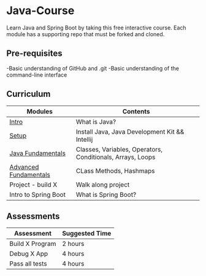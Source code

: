 # Java-Course

Learn Java and Spring Boot by taking this free interactive course. Each module has a supporting repo that must be forked and cloned.

## Pre-requisites

-Basic understanding of GitHub and .git
-Basic understanding of the command-line interface

## Curriculum

| Modules                                                | Contents                                                   |
| ------------------------------------------------------ | ---------------------------------------------------------- |
| [Intro](./01_intro/README.md)                          | What is Java?                                              |
| [Setup](./02_setup/README.md)                          | Install Java, Java Development Kit && Intellij             |
| [Java Fundamentals](./java-fundamentals/01_classes.md) | Classes, Variables, Operators, Conditionals, Arrays, Loops |
| [Advanced Fundamentals](./04_advanced-fundamentals/)   | CLass Methods, Hashmaps                                    |
| Project - build X                                      | Walk along project                                         |
| Intro to Spring Boot                                   | What is Spring Boot?                                       |

## Assessments

| Assessment      | Suggested Time |
| --------------- | -------------- |
| Build X Program | 2 hours        |
| Debug X App     | 4 hours        |
| Pass all tests  | 4 hours        |

